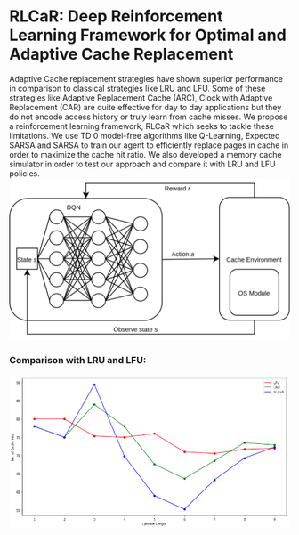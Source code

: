 # RLCaR: Deep Reinforcement Learning Framework for Optimal and Adaptive Cache Replacement
Adaptive Cache replacement strategies have shown superior performance in comparison to classical strategies like LRU and LFU. Some of these strategies like Adaptive Replacement Cache (ARC), Clock with Adaptive Replacement (CAR) are quite effective for day to day applications but they do not encode access history or truly learn from cache misses. We propose a reinforcement learning framework, RLCaR which seeks to tackle these limitations. We use TD 0 model-free algorithms like Q-Learning, Expected SARSA and SARSA to train our agent to efficiently replace pages in cache in order to maximize the cache hit ratio. We also developed a memory cache simulator in order to test our approach and compare it with LRU and LFU policies. 
![](./figs/IJEATRLFramework-DQN(1).png "Model Architecture")

### Comparison with LRU and LFU:

![](./figs/comparison.png "Average Cache Hits")
